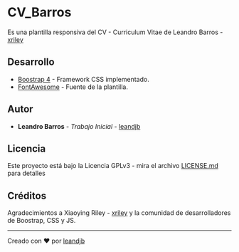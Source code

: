 # CV_Barros

Es una plantilla responsiva del CV - Curriculum Vitae de Leandro Barros - [xriley](https://github.com/xriley)

## Desarrollo

- [Boostrap 4](https://getbootstrap.com/) - Framework CSS implementado.
- [FontAwesome](https://fontawesome.com/6?next=%2F%3Ffrom%3Dio) - Fuente de la plantilla.

## Autor

- **Leandro Barros** - _Trabajo Inicial_ - [leandjb](https://github.com/leandjb)

## Licencia

Este proyecto está bajo la Licencia GPLv3 - mira el archivo [LICENSE.md](LICENSE.md) para detalles

## Créditos

Agradecimientos a Xiaoying Riley - [xriley](https://github.com/xriley) y la comunidad de desarrolladores de Boostrap, CSS y JS.

---

Creado con ❤️ por [leandjb](https://github.com/leandjb)
